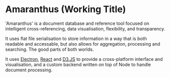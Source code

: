 # Amaranthus (Working Title)

'Amaranthus' is a  document database and 
reference tool focused on intelligent cross-referencing, data visualisation,
flexibility, and transparency.

It uses flat file serialisation to store information in a way that is both
readable and accessable, but also allows for aggregation, processing and searching. 
The good parts of both worlds. 

It uses [Electron](https://electronjs.org/), [React](https://reactjs.org/) and 
[D3.JS](https://d3js.org/) to provide a cross-platform interface and visualisation, 
and a custom backend written on top of Node to handle document processing.